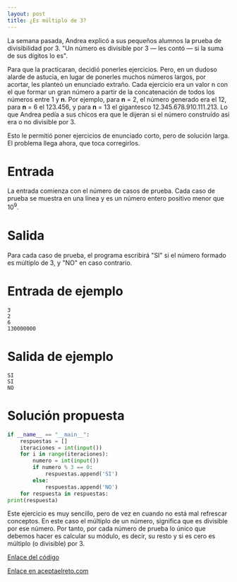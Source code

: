 ```yaml
---
layout: post
title: ¿Es múltiplo de 3?
---
```


La semana pasada, Andrea explicó a sus pequeños alumnos la prueba de divisibilidad por 3. "Un número es divisible por 3 — les contó — si la suma de sus dígitos lo es".

Para que la practicaran, decidió ponerles ejercicios. Pero, en un dudoso alarde de astucia, en lugar de ponerles muchos números largos, por acortar, les planteó un enunciado extraño. Cada ejercicio era un valor n con el que formar un gran número a partir de la concatenación de todos los números entre 1 y **n**. Por ejemplo, para **n** = 2, el número generado era el 12, para **n** = 6 el 123.456, y para **n** = 13 el gigantesco 12.345.678.910.111.213. Lo que Andrea pedía a sus chicos era que le dijeran si el número construído así era o no divisible por 3.

Esto le permitió poner ejercicios de enunciado corto, pero de solución larga. El problema llega ahora, que toca corregirlos.

# Entrada

La entrada comienza con el número de casos de prueba. Cada caso de prueba se muestra en una línea y es un número entero positivo menor que 10<sup>9</sup>.

# Salida

Para cada caso de prueba, el programa escribirá "SI" si el número formado es múltiplo de 3, y "NO" en caso contrario.

# Entrada de ejemplo

```
3
2
6
130000000
```

# Salida de ejemplo

```
SI
SI
NO
```
# Solución propuesta

``` python
if __name__ == "__main__":
    respuestas = []
    iteraciones = int(input())
    for i in range(iteraciones):
        numero = int(input())
        if numero % 3 == 0:
            respuestas.append('SI')
        else:
            respuestas.append('NO')
    for respuesta in respuestas:
print(respuesta)
```

Este ejercicio es muy sencillo, pero de vez en cuando no está mal refrescar conceptos. En este caso el múltiplo de un número, significa que es divisible por ese número. Por tanto, por cada número de prueba lo único que debemos hacer es calcular su módulo, es decir, su resto y si es cero es múltiplo (o divisible) por 3.

[Enlace del código](https://github.com/israelem/aceptaelreto/blob/master/codes/2017-11-13-multiplo-3.py)

[Enlace en aceptaelreto.com](https://www.aceptaelreto.com/problem/statement.php?id=397)

